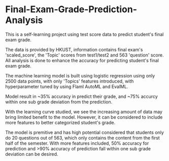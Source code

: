 # Final-Exam-Grade-Prediction-Analysis
This is a self-learning project using test score data to predict student's final exam grade.

The data is provided by HKUST, information contains final exam's 'scaled_score', the 'Topic' scores from test1/test2 and 563 'question' score.
All analysis is done to enhance the accuracy for predicting student's final exam grade.

The machine learning model is built using logistic regression using only 2500 data points, with only 'Topics' features introduced, with hyperparameter tuned by using Flaml AutoML and EvalML.


Model result in ~35% accuracy in predict their grade, and ~75% accurcy within one sub grade deviation from the prediction.


With the learning curve studied, we see the increasing amount of data may bring limited benefit to the model. However, it can be considered to include more features to better categorized student's grade.

The model is premitive and has high potential considered that students only do 20 questions out of 563, which only contains the content from the first half of the semester. With more features included, 50% accuracy for prediction and >90% accuracy of prediction fall within one sub grade deviation can be desired.
